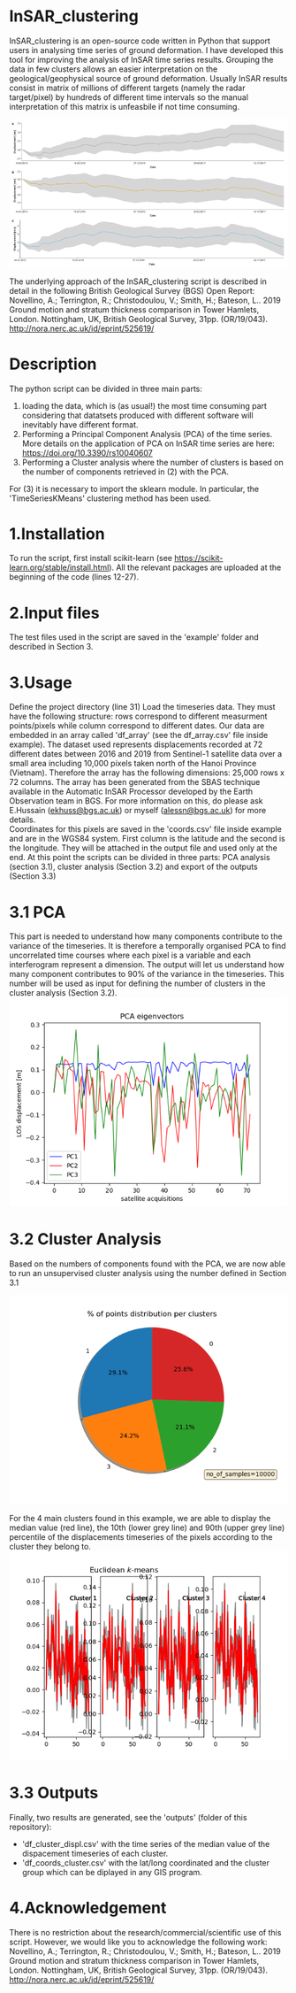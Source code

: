 # InSAR_clustering
InSAR_clustering is an open-source code written in Python that support users in analysing time series of ground deformation.
I have developed this tool for improving the analysis of InSAR time series results. Grouping the data in few clusters allows an easier interpretation on the geological/geophysical source of ground deformation.
Usually InSAR results consist in matrix of millions of different targets (namely the radar target/pixel) by hundreds of different time intervals so the manual interpretation of this matrix is unfeasbile if not time consuming.

![](images/cluster_result.png)

The underlying approach of the InSAR_clustering script is described in detail in the following British Geological Survey (BGS) Open Report:
Novellino, A.; Terrington, R.; Christodoulou, V.; Smith, H.; Bateson, L.. 2019 Ground motion and stratum thickness comparison in Tower Hamlets, London. Nottingham, UK, British Geological Survey, 31pp. (OR/19/043). http://nora.nerc.ac.uk/id/eprint/525619/ 


# Description
The python script can be divided in three main parts:
1) loading the data, which is (as usual!) the most time consuming part considering that datatsets produced with different software will inevitably have different format.
2) Performing a Principal Component Analysis (PCA) of the time series. More details on the application of PCA on InSAR time series are here: https://doi.org/10.3390/rs10040607
3) Performing a Cluster analysis where the number of clusters is based on the number of components retrieved in (2) with the PCA.

For (3) it is necessary to import the sklearn module. In particular, the 'TimeSeriesKMeans' clustering method has been used.


# 1.Installation
To run the script, first install scikit-learn (see https://scikit-learn.org/stable/install.html). All the relevant packages are uploaded at the beginning of the code (lines 12-27).

# 2.Input files
The test files used in the script are saved in the 'example' folder and described in Section 3.

# 3.Usage
Define the project directory (line 31)
Load the timeseries data. They must have the following structure: rows correspond to different measurment points/pixels while column correspond to different dates.
Our data are embedded in an array called 'df_array' (see the df_array.csv' file inside example). The dataset used represents displacements recorded at 72 different dates between 2016 and 2019 from Sentinel-1 satellite data over a small area including 10,000 pixels taken north of the Hanoi Province (Vietnam). 
Therefore the array has the following dimensions: 25,000 rows x 72 columns.
The array has been generated from the SBAS technique available in the Automatic InSAR Processor developed by the Earth Observation team in BGS. For more information on this, do please ask E.Hussain (ekhuss@bgs.ac.uk) or myself (alessn@bgs.ac.uk) for more details.  
Coordinates for this pixels are saved in the 'coords.csv' file inside example and are in the WGS84 system. First column is the latitude and the second is the longitude. They will be attached in the output file and used only at the end.
At this point the scripts can be divided in three parts: PCA analysis (section 3.1), cluster analysis (Section 3.2) and export of the outputs (Section 3.3)

   # 3.1 PCA
   This part is needed to understand how many components contribute to the variance of the timeseries. It is therefore a temporally organised PCA to find uncorrelated time courses where each pixel is a variable and each interferogram represent a dimension. The output will let us understand how many component contributes to 90% of the variance in the timeseries. This number will be used as input for defining the number of clusters in the cluster analysis (Section 3.2).
   ![](images/PCA_eigenvectors.png)
   
   
   # 3.2 Cluster Analysis
   Based on the numbers of components found with the PCA, we are now able to run an unsupervised cluster analysis using the number defined in Section 3.1    
   
   ![](images/Clusters_%_distribution.png)
   
   
   For the 4 main clusters found in this example, we are able to display the median value (red line), the 10th (lower grey line) and 90th (upper grey line) percentile of the displacements timeseries of the pixels according to the cluster they belong to.
   ![](images/Clusters_centre.png)
   
   
   # 3.3 Outputs
   Finally, two results are generated, see the 'outputs' (folder of this repository):
   - 'df_cluster_displ.csv' with the time series of the median value of the dispacement timeseries of each cluster.
   - 'df_coords_cluster.csv' with the lat/long coordinated and the cluster group which can be diplayed in any GIS program.
   
   
# 4.Acknowledgement
There is no restriction about the research/commercial/scientific use of this script. However, we would like you to acknowledge the following work:
Novellino, A.; Terrington, R.; Christodoulou, V.; Smith, H.; Bateson, L.. 2019 Ground motion and stratum thickness comparison in Tower Hamlets, London. Nottingham, UK, British Geological Survey, 31pp. (OR/19/043). http://nora.nerc.ac.uk/id/eprint/525619/ 

